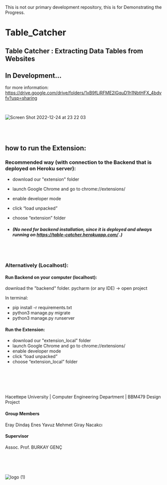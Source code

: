 This is not our primary development repository, this is for Demonstrating the Progress. 

# Table_Catcher
## Table Catcher : Extracting Data Tables from Websites

## In Development...
for more information:
https://drive.google.com/drive/folders/1xB9fLiRFME2lGquD1h1NbtHFX_4bdvfv?usp=sharing

<br/>

![Screen Shot 2022-12-24 at 23 22 03](https://user-images.githubusercontent.com/56702583/209450148-78255cc9-17a8-4947-9daa-4743140bfe7a.png)

<br />
<br />

## how to run the Extension:


### Recommended way (with connection to the Backend that is deployed on Heroku server):

- download our "extension" folder
- launch Google Chrome and go to chrome://extensions/
- enable developer mode
- click “load unpacked”
- choose “extension” folder

- ##### (No need for backend installation, since it is deployed and always running on https://table-catcher.herokuapp.com/ .)

<br />
<br />

### Alternatively (Localhost):
#### Run Backend on your computer (localhost):
download the "backend" folder. pycharm (or any IDE) -> open project

In terminal: 
- pip install -r requirements.txt
- python3 manage.py migrate
- python3 manage.py runserver

#### Run the Extension:

- download our "extension_local" folder
- launch Google Chrome and go to chrome://extensions/
- enable developer mode
- click “load unpacked”
- choose “extension_local” folder

<br />
<br />
<br />
<br />


Hacettepe University | Computer Engineering Department 
| BBM479 Design Project 

#### Group Members
Eray Dindaş
Enes Yavuz
Mehmet Giray Nacakcı
#### Supervisor
Assoc. Prof. BURKAY GENÇ

<br />
<br />
<br />

![logo (1)](https://user-images.githubusercontent.com/56702583/209449491-19dc15f7-ab2b-4a9a-8101-a6fc5a574c91.png)



